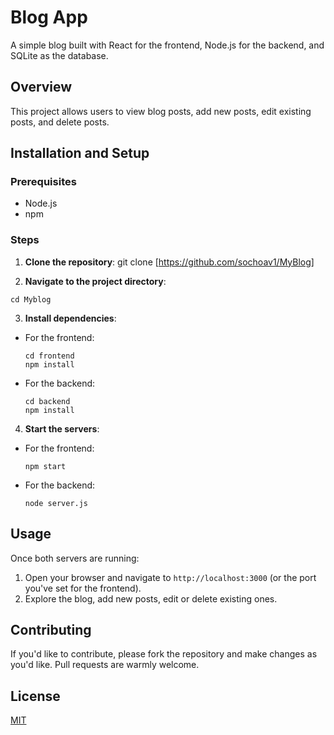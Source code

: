 # Blog App

A simple blog built with React for the frontend, Node.js for the backend, and SQLite as the database.

## Overview

This project allows users to view blog posts, add new posts, edit existing posts, and delete posts.

## Installation and Setup

### Prerequisites

- Node.js
- npm

### Steps

1. **Clone the repository**:
git clone [https://github.com/sochoav1/MyBlog]


2. **Navigate to the project directory**:
  ```
  cd Myblog
  ```

3. **Install dependencies**:

- For the frontend:
  ```
  cd frontend
  npm install
  ```

- For the backend:
  ```
  cd backend
  npm install
  ```

4. **Start the servers**:

- For the frontend:
  ```
  npm start
  ```

- For the backend:
  ```
  node server.js
  ```

## Usage

Once both servers are running:

1. Open your browser and navigate to `http://localhost:3000` (or the port you've set for the frontend).
2. Explore the blog, add new posts, edit or delete existing ones.

## Contributing

If you'd like to contribute, please fork the repository and make changes as you'd like. Pull requests are warmly welcome.

## License

[MIT](https://opensource.org/licenses/MIT)


